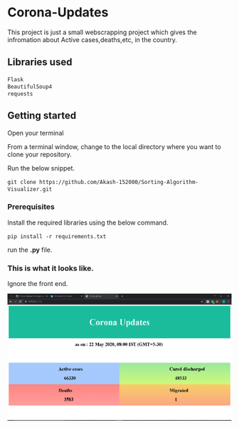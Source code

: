 # Corona-Updates
This project is just a small webscrapping project which gives the infromation about Active cases,deaths,etc, in the country.

## Libraries used
```
Flask
BeautifulSoup4
requests
```
## Getting started

Open your terminal

From a terminal window, change to the local directory where you want to clone your repository.

Run the below snippet.
```
git clone https://github.com/Akash-152000/Sorting-Algorithm-Visualizer.git
```
### Prerequisites

Install the required libraries using the below command.

```
pip install -r requirements.txt
```

run the **.py** file.

### This is what it looks like.

Ignore the front end.

![image](https://github.com/Akash-152000/Corona-Updates/blob/master/Untitled1.png)

